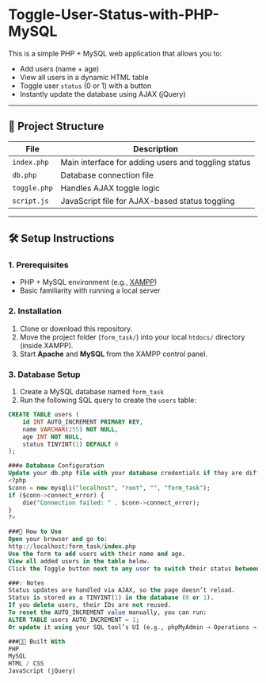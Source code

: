 # Toggle-User-Status-with-PHP-MySQL

This is a simple PHP + MySQL web application that allows you to:

- Add users (name + age)
- View all users in a dynamic HTML table
- Toggle user `status` (0 or 1) with a button
- Instantly update the database using AJAX (jQuery)

---

## 📁 Project Structure

| File         | Description                                      |
|--------------|--------------------------------------------------|
| `index.php`  | Main interface for adding users and toggling status |
| `db.php`     | Database connection file                         |
| `toggle.php` | Handles AJAX toggle logic                        |
| `script.js`  | JavaScript file for AJAX-based status toggling   |

---

## 🛠️ Setup Instructions

### 1. Prerequisites
- PHP + MySQL environment (e.g., [XAMPP](https://www.apachefriends.org/index.html))
- Basic familiarity with running a local server

### 2. Installation

1. Clone or download this repository.
2. Move the project folder (`form_task/`) into your local `htdocs/` directory (inside XAMPP).
3. Start **Apache** and **MySQL** from the XAMPP control panel.

### 3. Database Setup

1. Create a MySQL database named `form_task`
2. Run the following SQL query to create the `users` table:

```sql
CREATE TABLE users (
    id INT AUTO_INCREMENT PRIMARY KEY,
    name VARCHAR(255) NOT NULL,
    age INT NOT NULL,
    status TINYINT(1) DEFAULT 0
);

###⚙️ Database Configuration
Update your db.php file with your database credentials if they are diffrent:
<?php
$conn = new mysqli("localhost", "root", "", "form_task");
if ($conn->connect_error) {
    die("Connection failed: " . $conn->connect_error);
}
?>

###🚀 How to Use
Open your browser and go to:
http://localhost/form_task/index.php
Use the form to add users with their name and age.
View all added users in the table below.
Click the Toggle button next to any user to switch their status between 0 (OFF) and 1 (ON) instantly.

###💡 Notes
Status updates are handled via AJAX, so the page doesn’t reload.
Status is stored as a TINYINT(1) in the database (0 or 1).
If you delete users, their IDs are not reused.
To reset the AUTO_INCREMENT value manually, you can run:
ALTER TABLE users AUTO_INCREMENT = 1;
Or update it using your SQL tool’s UI (e.g., phpMyAdmin → Operations → AUTO_INCREMENT).

###🧑‍💻 Built With
PHP
MySQL
HTML / CSS
JavaScript (jQuery)
